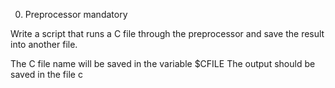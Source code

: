 0. Preprocessor mandatory

Write a script that runs a C file through the preprocessor and save the result into another file.

The C file name will be saved in the variable $CFILE The output should be saved in the file c
